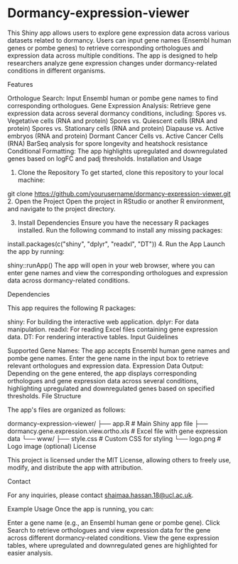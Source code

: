 # Dormancy-expression-viewer
This Shiny app allows users to explore gene expression data across various datasets related to dormancy. Users can input gene names (Ensembl human genes or pombe genes) to retrieve corresponding orthologues and expression data across multiple conditions. The app is designed to help researchers analyze gene expression changes under dormancy-related conditions in different organisms.

Features

Orthologue Search: Input Ensembl human or pombe gene names to find corresponding orthologues.
Gene Expression Analysis: Retrieve gene expression data across several dormancy conditions, including:
Spores vs. Vegetative cells (RNA and protein)
Spores vs. Quiescent cells (RNA and protein)
Spores vs. Stationary cells (RNA and protein)
Diapause vs. Active embryos (RNA and protein)
Dormant Cancer Cells vs. Active Cancer Cells (RNA)
BarSeq analysis for spore longevity and heatshock resistance
Conditional Formatting: The app highlights upregulated and downregulated genes based on logFC and padj thresholds.
Installation and Usage

1. Clone the Repository
To get started, clone this repository to your local machine:

git clone https://github.com/yourusername/dormancy-expression-viewer.git
2. Open the Project
Open the project in RStudio or another R environment, and navigate to the project directory.

3. Install Dependencies
Ensure you have the necessary R packages installed. Run the following command to install any missing packages:

install.packages(c("shiny", "dplyr", "readxl", "DT"))
4. Run the App
Launch the app by running:

shiny::runApp()
The app will open in your web browser, where you can enter gene names and view the corresponding orthologues and expression data across dormancy-related conditions.

Dependencies

This app requires the following R packages:

shiny: For building the interactive web application.
dplyr: For data manipulation.
readxl: For reading Excel files containing gene expression data.
DT: For rendering interactive tables.
Input Guidelines

Supported Gene Names: The app accepts Ensembl human gene names and pombe gene names. Enter the gene name in the input box to retrieve relevant orthologues and expression data.
Expression Data Output: Depending on the gene entered, the app displays corresponding orthologues and gene expression data across several conditions, highlighting upregulated and downregulated genes based on specified thresholds.
File Structure

The app's files are organized as follows:

dormancy-expression-viewer/
├── app.R                               # Main Shiny app file
├── dormancy.gene.expression.view.ortho.xls # Excel file with gene expression data
└── www/
    ├── style.css                       # Custom CSS for styling
    └── logo.png                        # Logo image (optional)
License

This project is licensed under the MIT License, allowing others to freely use, modify, and distribute the app with attribution.

Contact

For any inquiries, please contact shaimaa.hassan.18@ucl.ac.uk.

Example Usage
Once the app is running, you can:

Enter a gene name (e.g., an Ensembl human gene or pombe gene).
Click Search to retrieve orthologues and view expression data for the gene across different dormancy-related conditions.
View the gene expression tables, where upregulated and downregulated genes are highlighted for easier analysis.
